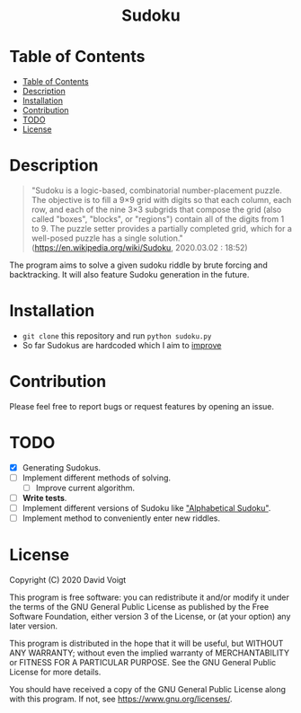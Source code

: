 <h1 align="center">
Sudoku
</h1>

# Table of Contents
- [Table of Contents](#table-of-contents)
- [Description](#description)
- [Installation](#installation)
- [Contribution](#contribution)
- [TODO](#todo)
- [License](#license)

# Description

> "Sudoku is a logic-based, combinatorial number-placement puzzle. The objective is to fill a 9×9 grid with digits so that each column, each row, and each of the nine 3×3 subgrids that compose the grid (also called "boxes", "blocks", or "regions") contain all of the digits from 1 to 9. The puzzle setter provides a partially completed grid, which for a well-posed puzzle has a single solution." (https://en.wikipedia.org/wiki/Sudoku, 2020.03.02 : 18:52) 

The program aims to solve a given sudoku riddle by brute forcing and backtracking. It will also feature Sudoku generation in the future.  

# Installation

* `git clone` this repository and run `python sudoku.py`
* So far Sudokus are hardcoded which I aim to [improve](#todo)

# Contribution

Please feel free to report bugs or request features by opening an issue.

# TODO

* [X] Generating Sudokus. 
* [ ] Implement different methods of solving.
  * [ ] Improve current algorithm.
* [ ] **Write tests**.
* [ ] Implement different versions of Sudoku like ["Alphabetical Sudoku"](https://en.wikipedia.org/wiki/Sudoku#Alphabetical_Sudoku).
* [ ] Implement method to conveniently enter new riddles.

# License

Copyright (C) 2020 David Voigt

This program is free software: you can redistribute it and/or modify
it under the terms of the GNU General Public License as published by
the Free Software Foundation, either version 3 of the License, or
(at your option) any later version.

This program is distributed in the hope that it will be useful,
but WITHOUT ANY WARRANTY; without even the implied warranty of
MERCHANTABILITY or FITNESS FOR A PARTICULAR PURPOSE.  See the
GNU General Public License for more details.

You should have received a copy of the GNU General Public License
along with this program.  If not, see https://www.gnu.org/licenses/.
